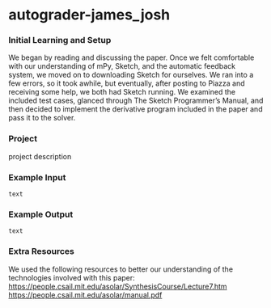 # autograder-james_josh

### Initial Learning and Setup
We began by reading and discussing the paper.  Once we felt comfortable with our understanding of mPy, Sketch, and the automatic feedback system, we moved on to downloading Sketch for ourselves. We ran into a few errors, so it took awhile, but eventually, after posting to Piazza and receiving some help, we both had Sketch running. We examined the included test cases, glanced through The Sketch Programmer’s Manual, and then decided to implement the derivative program included in the paper and pass it to the solver.

### Project
project description

### Example Input
```
text
```


### Example Output
```
text
```

### Extra Resources
We used the following resources to better our understanding of the technologies involved with this paper:
https://people.csail.mit.edu/asolar/SynthesisCourse/Lecture7.htm
https://people.csail.mit.edu/asolar/manual.pdf
